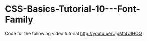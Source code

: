 CSS-Basics-Tutorial-10---Font-Family
====================================

Code for the following video tutorial http://youtu.be/UjpMt4UIHOQ
